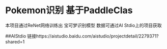 # Pokemon识别 基于PaddleClas

本项目通过ReNet网络训练出 宝可梦识别模型 数据可通过AI Stdio上的项目获取

##AIStdio 链接https://aistudio.baidu.com/aistudio/projectdetail/2279371?shared=1
